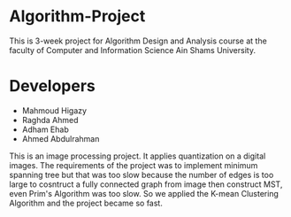 # Algorithm-Project

This is 3-week project for Algorithm Design and Analysis course at the faculty of Computer and Information Science Ain Shams University.

# Developers 
- Mahmoud Higazy
- Raghda Ahmed
- Adham Ehab
- Ahmed Abdulrahman 

This is an image processing project.
It applies quantization on a digital images. The requirements of the project was to implement minimum spanning tree but that was too slow because the number of edges is too large to cosntruct a fully connected graph from image then construct MST, even Prim's Algorithm was too slow. So we applied the K-mean Clustering Algorithm and the project became so fast.
